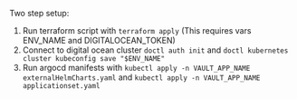 Two step setup:

1. Run terraform script with `terraform apply` (This requires vars ENV_NAME and DIGITALOCEAN_TOKEN)
2. Connect to digital ocean cluster `doctl auth init` and `doctl kubernetes cluster kubeconfig save "$ENV_NAME"`
3. Run argocd manifests with `kubectl apply -n VAULT_APP_NAME externalHelmCharts.yaml` and `kubectl apply -n VAULT_APP_NAME applicationset.yaml`
